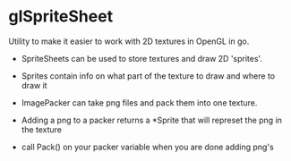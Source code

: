 glSpriteSheet
=============

Utility to make it easier to work with 2D textures in OpenGL in go.

* SpriteSheets can be used to store textures and draw 2D 'sprites'.
* Sprites contain info on what part of the texture to draw and where to draw it

* ImagePacker can take png files and pack them into one texture.
* Adding a png to a packer returns a *Sprite that will represet the png in the texture
* call Pack() on your packer variable when you are done adding png's
